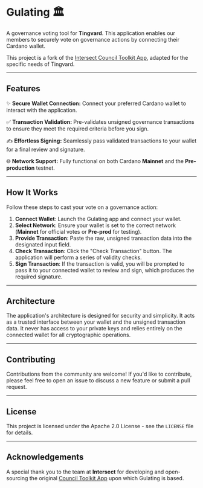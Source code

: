 # Gulating 🏛️

A governance voting tool for **Tingvard**. This application enables our members to securely vote on governance actions by connecting their Cardano wallet.

This project is a fork of the [Intersect Council Toolkit App](https://github.com/IntersectMBO/council-toolkit-app), adapted for the specific needs of Tingvard.

-----

## Features

✨ **Secure Wallet Connection:** Connect your preferred Cardano wallet to interact with the application.

✅ **Transaction Validation:** Pre-validates unsigned governance transactions to ensure they meet the required criteria before you sign.

✍️ **Effortless Signing:** Seamlessly pass validated transactions to your wallet for a final review and signature.

🌐 **Network Support:** Fully functional on both Cardano **Mainnet** and the **Pre-production** testnet.

-----

## How It Works

Follow these steps to cast your vote on a governance action:

1.  **Connect Wallet**: Launch the Gulating app and connect your wallet.
2.  **Select Network**: Ensure your wallet is set to the correct network (**Mainnet** for official votes or **Pre-prod** for testing).
3.  **Provide Transaction**: Paste the raw, unsigned transaction data into the designated input field.
4.  **Check Transaction**: Click the "Check Transaction" button. The application will perform a series of validity checks.
5.  **Sign Transaction**: If the transaction is valid, you will be prompted to pass it to your connected wallet to review and sign, which produces the required signature.

-----

## Architecture

The application's architecture is designed for security and simplicity. It acts as a trusted interface between your wallet and the unsigned transaction data. It never has access to your private keys and relies entirely on the connected wallet for all cryptographic operations.

-----

## Contributing

Contributions from the community are welcome\! If you'd like to contribute, please feel free to open an issue to discuss a new feature or submit a pull request.

-----

## License

This project is licensed under the Apache 2.0 License - see the `LICENSE` file for details.

-----

## Acknowledgements

A special thank you to the team at **Intersect** for developing and open-sourcing the original [Council Toolkit App](https://github.com/IntersectMBO/council-toolkit-app) upon which Gulating is based.
